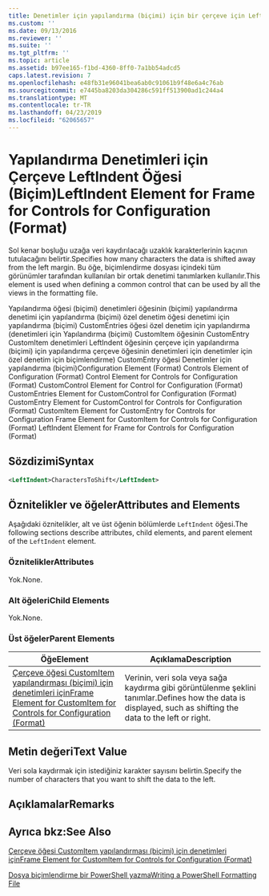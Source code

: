 ```yaml
---
title: Denetimler için yapılandırma (biçimi) için bir çerçeve için LeftIndent öğesi | Microsoft Docs
ms.custom: ''
ms.date: 09/13/2016
ms.reviewer: ''
ms.suite: ''
ms.tgt_pltfrm: ''
ms.topic: article
ms.assetid: b97ee165-f1bd-4360-8ff0-7a1bb54adcd5
caps.latest.revision: 7
ms.openlocfilehash: e48fb31e96041bea6ab0c91061b9f48e6a4c76ab
ms.sourcegitcommit: e7445ba8203da304286c591ff513900ad1c244a4
ms.translationtype: MT
ms.contentlocale: tr-TR
ms.lasthandoff: 04/23/2019
ms.locfileid: "62065657"
---
```

# <a name="leftindent-element-for-frame-for-controls-for-configuration-format"></a><span data-ttu-id="ae965-102">Yapılandırma Denetimleri için Çerçeve LeftIndent Öğesi (Biçim)</span><span class="sxs-lookup"><span data-stu-id="ae965-102">LeftIndent Element for Frame for Controls for Configuration (Format)</span></span>

<span data-ttu-id="ae965-103">Sol kenar boşluğu uzağa veri kaydırılacağı uzaklık karakterlerinin kaçının tutulacağını belirtir.</span><span class="sxs-lookup"><span data-stu-id="ae965-103">Specifies how many characters the data is shifted away from the left margin.</span></span> <span data-ttu-id="ae965-104">Bu öğe, biçimlendirme dosyası içindeki tüm görünümler tarafından kullanılan bir ortak denetimi tanımlarken kullanılır.</span><span class="sxs-lookup"><span data-stu-id="ae965-104">This element is used when defining a common control that can be used by all the views in the formatting file.</span></span>

<span data-ttu-id="ae965-105">Yapılandırma öğesi (biçimi) denetimleri öğesinin (biçimi) yapılandırma denetimi için yapılandırma (biçimi) özel denetim öğesi denetimi için yapılandırma (biçimi) CustomEntries öğesi özel denetim için yapılandırma (denetimleri için Yapılandırma (biçimi) CustomItem öğesinin CustomEntry CustomItem denetimleri LeftIndent öğesinin çerçeve için yapılandırma (biçimi) için yapılandırma çerçeve öğesinin denetimleri için denetimler için özel denetim için biçimlendirme) CustomEntry öğesi Denetimler için yapılandırma (biçimi)</span><span class="sxs-lookup"><span data-stu-id="ae965-105">Configuration Element (Format) Controls Element of Configuration (Format) Control Element for Controls for Configuration (Format) CustomControl Element for Control for Configuration (Format) CustomEntries Element for CustomControl for Configuration (Format) CustomEntry Element for CustomControl for Controls for Configuration (Format) CustomItem Element for CustomEntry for Controls for Configuration Frame Element for CustomItem for Controls for Configuration (Format) LeftIndent Element for Frame for Controls for Configuration (Format)</span></span>

## <a name="syntax"></a><span data-ttu-id="ae965-106">Sözdizimi</span><span class="sxs-lookup"><span data-stu-id="ae965-106">Syntax</span></span>

```xml
<LeftIndent>CharactersToShift</LeftIndent>
```

## <a name="attributes-and-elements"></a><span data-ttu-id="ae965-107">Öznitelikler ve öğeler</span><span class="sxs-lookup"><span data-stu-id="ae965-107">Attributes and Elements</span></span>

<span data-ttu-id="ae965-108">Aşağıdaki öznitelikler, alt ve üst öğenin bölümlerde `LeftIndent` öğesi.</span><span class="sxs-lookup"><span data-stu-id="ae965-108">The following sections describe attributes, child elements, and parent element of the `LeftIndent` element.</span></span>

### <a name="attributes"></a><span data-ttu-id="ae965-109">Öznitelikler</span><span class="sxs-lookup"><span data-stu-id="ae965-109">Attributes</span></span>

<span data-ttu-id="ae965-110">Yok.</span><span class="sxs-lookup"><span data-stu-id="ae965-110">None.</span></span>

### <a name="child-elements"></a><span data-ttu-id="ae965-111">Alt öğeleri</span><span class="sxs-lookup"><span data-stu-id="ae965-111">Child Elements</span></span>

<span data-ttu-id="ae965-112">Yok.</span><span class="sxs-lookup"><span data-stu-id="ae965-112">None.</span></span>

### <a name="parent-elements"></a><span data-ttu-id="ae965-113">Üst öğeler</span><span class="sxs-lookup"><span data-stu-id="ae965-113">Parent Elements</span></span>

|<span data-ttu-id="ae965-114">Öğe</span><span class="sxs-lookup"><span data-stu-id="ae965-114">Element</span></span>|<span data-ttu-id="ae965-115">Açıklama</span><span class="sxs-lookup"><span data-stu-id="ae965-115">Description</span></span>|
|-------------|-----------------|
|[<span data-ttu-id="ae965-116">Çerçeve öğesi CustomItem yapılandırması (biçimi) için denetimleri için</span><span class="sxs-lookup"><span data-stu-id="ae965-116">Frame Element for CustomItem for Controls for Configuration (Format)</span></span>](./frame-element-for-customitem-for-controls-for-configuration-format.md)|<span data-ttu-id="ae965-117">Verinin, veri sola veya sağa kaydırma gibi görüntülenme şeklini tanımlar.</span><span class="sxs-lookup"><span data-stu-id="ae965-117">Defines how the data is displayed, such as shifting the data to the left or right.</span></span>|

## <a name="text-value"></a><span data-ttu-id="ae965-118">Metin değeri</span><span class="sxs-lookup"><span data-stu-id="ae965-118">Text Value</span></span>

<span data-ttu-id="ae965-119">Veri sola kaydırmak için istediğiniz karakter sayısını belirtin.</span><span class="sxs-lookup"><span data-stu-id="ae965-119">Specify the number of characters that you want to shift the data to the left.</span></span>

## <a name="remarks"></a><span data-ttu-id="ae965-120">Açıklamalar</span><span class="sxs-lookup"><span data-stu-id="ae965-120">Remarks</span></span>

## <a name="see-also"></a><span data-ttu-id="ae965-121">Ayrıca bkz:</span><span class="sxs-lookup"><span data-stu-id="ae965-121">See Also</span></span>

[<span data-ttu-id="ae965-122">Çerçeve öğesi CustomItem yapılandırması (biçimi) için denetimleri için</span><span class="sxs-lookup"><span data-stu-id="ae965-122">Frame Element for CustomItem for Controls for Configuration (Format)</span></span>](./frame-element-for-customitem-for-controls-for-configuration-format.md)

[<span data-ttu-id="ae965-123">Dosya biçimlendirme bir PowerShell yazma</span><span class="sxs-lookup"><span data-stu-id="ae965-123">Writing a PowerShell Formatting File</span></span>](./writing-a-powershell-formatting-file.md)
